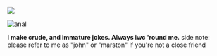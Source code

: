 ![](https://komarev.com/ghpvc/?username=johnmarstoned&color=a10000)

![anal](https://files.catbox.moe/fvqnpa.jpeg)

**I make crude, and immature jokes. Always iwc 'round me.**
side note: please refer to me as "john" or "marston" if you're not a close friend

